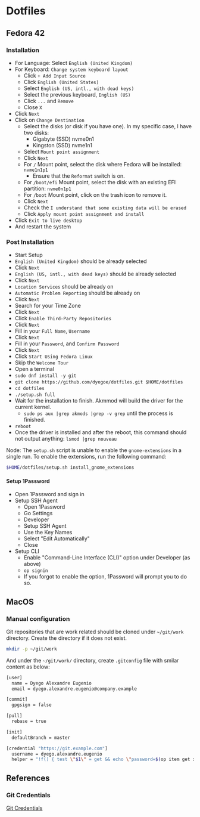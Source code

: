 # Dotfiles

## Fedora 42

### Installation

- For Language: Select `English (United Kingdom)`
- For Keyboard: `Change system keyboard layout`
  - Click `+ Add Input Source`
  - Click `English (United States)`
  - Select `English (US, intl., with dead keys)`
  - Select the previous keyboard, `English (US)`
  - Click `...` and `Remove`
  - Close `X`
- Click `Next`
- Click on `Change Destination`
  - Select the disks (or disk if you have one). In my specific case, I have two disks:
    - Gigabyte (SSD) nvme0n1
    - Kingston (SSD) nvme1n1
  - Select `Mount point assignment`
  - Click `Next`
  - For `/` Mount point, select the disk where Fedora will be installed: `nvme1n1p1`
    - Ensure that the `Reformat` switch is on.
  - For `/boot/efi` Mount point, select the disk with an existing EFI partition: `nvme0n1p1`
  - For `/boot` Mount point, click on the trash icon to remove it.
  - Click `Next`
  - Check the `I understand that some existing data will be erased`
  - Click `Apply mount point assignment and install`
- Click `Exit to live desktop`
- And restart the system

### Post Installation

- Start Setup
- `English (United Kingdom)` should be already selected
- Click `Next`
- `English (US, intl., with dead keys)` should be already selected
- Click `Next`
- `Location Services` should be already on
- `Automatic Problem Reporting` should be already on
- Click `Next`
- Search for your Time Zone
- Click `Next`
- Click `Enable Third-Party Repositories`
- Click `Next`
- Fill in your `Full Name`, `Username`
- Click `Next`
- Fill in your `Password`, and `Confirm Password`
- Click `Next`
- Click `Start Using Fedora Linux`
- Skip the `Welcome Tour`
- Open a terminal
- `sudo dnf install -y git`
- `git clone https://github.com/dyegoe/dotfiles.git $HOME/dotfiles`
- `cd dotfiles`
- `./setup.sh full`
- Wait for the installation to finish. Akmmod will build the driver for the current kernel.
  - `sudo ps aux |grep akmods |grep -v grep` until the process is finished.
- `reboot`
- Once the driver is installed and after the reboot, this command should not output anything: `lsmod |grep nouveau`

Node: The `setup.sh` script is unable to enable the `gnome-extensions` in a single run. To enable the extensions, run the following command:

```bash
$HOME/dotfiles/setup.sh install_gnome_extensions
```

#### Setup 1Password

- Open 1Password and sign in
- Setup SSH Agent
  - Open 1Password
  - Go Settings
  - Developer
  - Setup SSH Agent
  - Use the Key Names
  - Select "Edit Automatically"
  - Close
- Setup CLI
  - Enable "Command-Line Interface (CLI)" option under Developer (as above)
  - `op signin`
  - If you forgot to enable the option, 1Password will prompt you to do so.

## MacOS

### Manual configuration

Git repositories that are work related should be cloned under `~/git/work` directory.
Create the directory if it does not exist.

```bash
mkdir -p ~/git/work
```

And under the `~/git/work/` directory, create `.gitconfig` file with smilar content as below:

```bash
[user]
  name = Dyego Alexandre Eugenio
  email = dyego.alexandre.eugenio@company.example

[commit]
  gpgsign = false

[pull]
  rebase = true

[init]
  defaultBranch = master

[credential "https://git.example.com"]
  username = dyego.alexandre.eugenio
  helper = "!f() { test \"$1\" = get && echo \"password=$(op item get xxxxxxxx --fields xxxxxxx)\"; }; f"
```

## References

### Git Credentials

[Git Credentials](https://git-scm.com/docs/gitcredentials)
